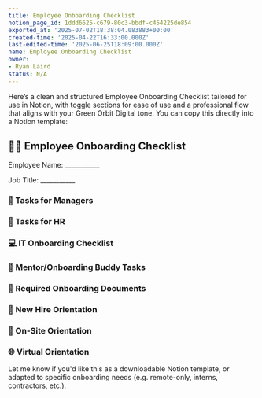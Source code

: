 ```yaml
---
title: Employee Onboarding Checklist
notion_page_id: 1ddd6625-c679-80c3-bbdf-c454225de854
exported_at: '2025-07-02T18:38:04.083883+00:00'
created-time: '2025-04-22T16:33:00.000Z'
last-edited-time: '2025-06-25T18:09:00.000Z'
name: Employee Onboarding Checklist
owner:
- Ryan Laird
status: N/A
---
```


Here’s a clean and structured Employee Onboarding Checklist tailored for use in Notion, with toggle sections for ease of use and a professional flow that aligns with your Green Orbit Digital tone. You can copy this directly into a Notion template:

<!-- Unsupported block type: divider -->

## 🧑‍🚀 Employee Onboarding Checklist

Employee Name: ___________

Job Title: ___________

<!-- Unsupported block type: divider -->

### 👥 Tasks for Managers

<!-- Unsupported block type: to_do -->

<!-- Unsupported block type: to_do -->

<!-- Unsupported block type: to_do -->

<!-- Unsupported block type: to_do -->

<!-- Unsupported block type: to_do -->

<!-- Unsupported block type: to_do -->

<!-- Unsupported block type: to_do -->

<!-- Unsupported block type: divider -->

### 🧾 Tasks for HR

<!-- Unsupported block type: to_do -->

<!-- Unsupported block type: to_do -->

<!-- Unsupported block type: to_do -->

<!-- Unsupported block type: to_do -->

<!-- Unsupported block type: to_do -->

<!-- Unsupported block type: to_do -->

<!-- Unsupported block type: to_do -->

<!-- Unsupported block type: divider -->

### 💻 IT Onboarding Checklist

<!-- Unsupported block type: to_do -->

<!-- Unsupported block type: to_do -->

<!-- Unsupported block type: to_do -->

<!-- Unsupported block type: to_do -->

<!-- Unsupported block type: divider -->

### 🤝 Mentor/Onboarding Buddy Tasks

<!-- Unsupported block type: to_do -->

<!-- Unsupported block type: to_do -->

<!-- Unsupported block type: to_do -->

<!-- Unsupported block type: divider -->

### 📄 Required Onboarding Documents

<!-- Unsupported block type: to_do -->

<!-- Unsupported block type: to_do -->

<!-- Unsupported block type: to_do -->

<!-- Unsupported block type: to_do -->

<!-- Unsupported block type: to_do -->

<!-- Unsupported block type: to_do -->

<!-- Unsupported block type: to_do -->

<!-- Unsupported block type: to_do -->

<!-- Unsupported block type: divider -->

### 🏢 New Hire Orientation

### 🧭 On-Site Orientation

<!-- Unsupported block type: to_do -->

<!-- Unsupported block type: to_do -->

<!-- Unsupported block type: to_do -->

<!-- Unsupported block type: to_do -->

### 🌐 Virtual Orientation

<!-- Unsupported block type: to_do -->

<!-- Unsupported block type: to_do -->

<!-- Unsupported block type: to_do -->

<!-- Unsupported block type: to_do -->

<!-- Unsupported block type: divider -->

Let me know if you'd like this as a downloadable Notion template, or adapted to specific onboarding needs (e.g. remote-only, interns, contractors, etc.).